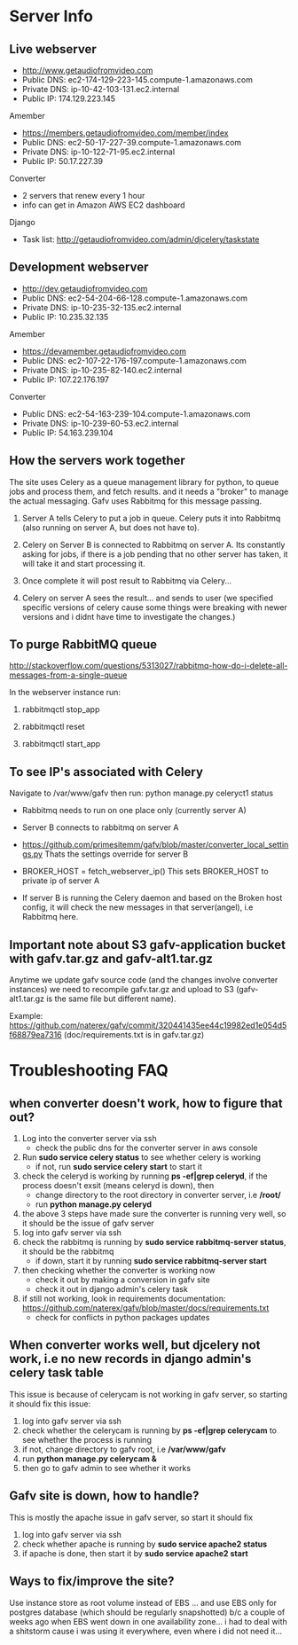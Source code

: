 # Server Info
## Live webserver
   - http://www.getaudiofromvideo.com
   - Public DNS: ec2-174-129-223-145.compute-1.amazonaws.com
   - Private DNS: ip-10-42-103-131.ec2.internal
   - Public IP: 174.129.223.145

Amember
   - https://members.getaudiofromvideo.com/member/index
   - Public DNS: ec2-50-17-227-39.compute-1.amazonaws.com
   - Private DNS: ip-10-122-71-95.ec2.internal
   - Public IP: 50.17.227.39

Converter
   - 2 servers that renew every 1 hour
   - info can get in Amazon AWS EC2 dashboard

Django
   - Task list: http://getaudiofromvideo.com/admin/djcelery/taskstate

## Development webserver
   - http://dev.getaudiofromvideo.com
   - Public DNS: ec2-54-204-66-128.compute-1.amazonaws.com
   - Private DNS: ip-10-235-32-135.ec2.internal
   - Public IP: 10.235.32.135

Amember
   - https://devamember.getaudiofromvideo.com
   - Public DNS: ec2-107-22-176-197.compute-1.amazonaws.com
   - Private DNS: ip-10-235-82-140.ec2.internal
   - Public IP: 107.22.176.197

Converter
   - Public DNS: ec2-54-163-239-104.compute-1.amazonaws.com
   - Private DNS: ip-10-239-60-53.ec2.internal
   - Public IP: 54.163.239.104


## How the servers work together

The site uses Celery as a queue management library for python, to queue jobs and process them, and fetch results. and it needs a 	"broker" to manage the actual messaging. Gafv uses Rabbitmq for this message passing.

1. Server A tells Celery to put a job in queue. Celery puts it into Rabbitmq (also running on server A, but does not have to).

2. Celery on Server B is connected to Rabbitmq on server A. Its constantly asking for jobs, if there is a job pending that no other server has taken, it will take it and start processing it.

3. Once complete it will post result to Rabbitmq via Celery...

4. Celery on server A sees the result... and sends to user (we specified specific versions of celery cause some things were breaking with newer versions and i didnt have time to investigate the changes.)

## To purge RabbitMQ queue

http://stackoverflow.com/questions/5313027/rabbitmq-how-do-i-delete-all-messages-from-a-single-queue

In the webserver instance run:

1. rabbitmqctl stop_app

2. rabbitmqctl reset

3. rabbitmqctl start_app

## To see IP's associated with Celery

Navigate to /var/www/gafv then run: python manage.py celeryct1 status

* Rabbitmq needs to run on one place only (currently server A)

* Server B connects to rabbitmq on server A
* https://github.com/primesitemm/gafv/blob/master/converter_local_settings.py
Thats the settings override for server B

* BROKER_HOST = fetch_webserver_ip()
This sets BROKER_HOST to private ip of server A

* If server B is running the Celery daemon and based on the Broken host config, it will check the new messages in that 	server(angel), i.e Rabbitmq here.

## Important note about S3 gafv-application bucket with gafv.tar.gz and gafv-alt1.tar.gz

Anytime we update gafv source code (and the changes involve converter instances) we need to recompile gafv.tar.gz and upload to S3 (gafv-alt1.tar.gz is the same file but different name). 

Example: https://github.com/naterex/gafv/commit/320441435ee44c19982ed1e054d5f68879ea7316
(doc/requirements.txt is in gafv.tar.gz)


# Troubleshooting FAQ

## when converter doesn't work, how to figure that out?

1. Log into the converter server via ssh
    * check the public dns for the converter server in aws console
2. Run **sudo service celery status** to see whether celery is working
    * if not, run **sudo service celery start** to start it
3. check the celeryd is working by running **ps -ef|grep celeryd**, if the process doesn't exsit
   (means celeryd is down), then
    * change directory to the root directory in converter server, i.e **/root/**
    * run **python manage.py celeryd**
4. the above 3 steps have made sure the converter is running very well, so it should be the issue
   of gafv server
5. log into gafv server via ssh
6. check the rabbitmq is running by **sudo service rabbitmq-server status**, it should be the rabbitmq
    * if down, start it by running **sudo service rabbitmq-server start** 
7. then checking whether the converter is working now
    * check it out by making a conversion in gafv site
    * check it out in django admin's celery task 
8. if still not working, look in requirements documentation: https://github.com/naterex/gafv/blob/master/docs/requirements.txt
    * check for conflicts in python packages updates

## When converter works well, but djcelery not work, i.e no new records in django admin's celery task table

This issue is because of celerycam is not working in gafv server, so starting it should fix this issue:

1. log into gafv server via ssh
2. check whether the celerycam is running by **ps -ef|grep celerycam** to see whether the process is running
3. if not, change directory to gafv root, i.e **/var/www/gafv**
4. run **python manage.py celerycam &**
5. then go to gafv admin to see whether it works

## Gafv site is down, how to handle?

This is mostly the apache issue in gafv server, so start it should fix

1. log into gafv server via ssh
2. check whether apache is running by **sudo service apache2 status**
3. if apache is done, then start it by **sudo service apache2 start**

## Ways to fix/improve the site?

Use instance store as root volume instead of EBS ... and use EBS only for postgres database (which should be regularly snapshotted) b/c a couple of weeks ago when EBS went down in one availability zone... i had to deal with a shitstorm cause i was using it everywhere, even where i did not need it...
